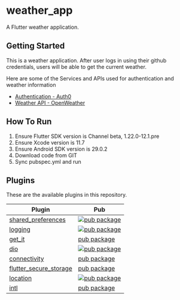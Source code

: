 # weather_app

A Flutter weather application.

## Getting Started

This is a weather application.
After user logs in using their github credentials, users will be able to get the current weather.

Here are some of the Services and APIs used for authentication and weather information
- [Authentication - Auth0](https://auth0.com)
- [Weather API - OpenWeather](https://openweathermap.org/api)

## How To Run

1. Ensure Flutter SDK version is Channel beta, 1.22.0-12.1.pre
2. Ensure Xcode version is 11.7
3. Ensure Android SDK version is 29.0.2
4. Download code from GIT
5. Sync pubspec.yml and run


## Plugins
These are the available plugins in this repository.

| Plugin | Pub |
|--------|-----|
| [shared_preferences](./packages/shared_preferences/) | [![pub package](https://img.shields.io/pub/v/shared_preferences.svg)](https://pub.dev/packages/shared_preferences) |
| [logging](./packages/logging/) | [![pub package](https://img.shields.io/pub/v/logging.svg)](https://pub.dev/packages/logging) |
| [get_it](./packages/get_it/) | [pub package](https://pub.dev/packages/get_it) |
| [dio](./packages/dio/) | [![pub package](https://img.shields.io/pub/v/dio.svg?style=flat-square)](https://pub.dev/packages/dio) |
| [connectivity](./packages/connectivity/) | [pub package](https://pub.dev/packages/connectivity) |
| [flutter_secure_storage](./packages/flutter_secure_storage/) | [pub package](https://pub.dev/packages/flutter_secure_storage) |
| [location](./packages/location/) | [![pub package](https://img.shields.io/pub/v/location.svg)](https://pub.dev/packages/location) |
| [intl](./packages/intl/) | [pub package](https://pub.dev/packages/intl) |

